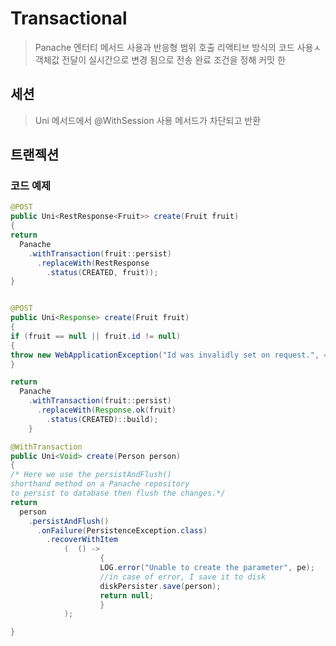 # Transactional
>Panache 엔터티 메서드 사용과 반응형 범위 호출
> 리액티브 방식의 코드 사용ㅅ 객체값 전달이 실시간으로
>변경 됨으로 전송 완료 조건을 정해 커밋 한 
## 세션
> Uni 메서드에서 
>  @WithSession 사용
> 메서드가 차단되고 반환
## 트랜젝션



### 코드 예제


```java
@POST
public Uni<RestResponse<Fruit>> create(Fruit fruit)
{
return
  Panache
    .withTransaction(fruit::persist)
      .replaceWith(RestResponse
        .status(CREATED, fruit));
}
```


```java

@POST
public Uni<Response> create(Fruit fruit)
{
if (fruit == null || fruit.id != null)
{
throw new WebApplicationException("Id was invalidly set on request.", 422);
}

return
  Panache
    .withTransaction(fruit::persist)
      .replaceWith(Response.ok(fruit)
        .status(CREATED)::build);
    }
```




```java
@WithTransaction
public Uni<Void> create(Person person)
{
/* Here we use the persistAndFlush()
shorthand method on a Panache repository
to persist to database then flush the changes.*/
return
  person
    .persistAndFlush()
      .onFailure(PersistenceException.class)
        .recoverWithItem
            (  () ->
                    {
                    LOG.error("Unable to create the parameter", pe);
                    //in case of error, I save it to disk
                    diskPersister.save(person);
                    return null;
                    }
            );

}
```
